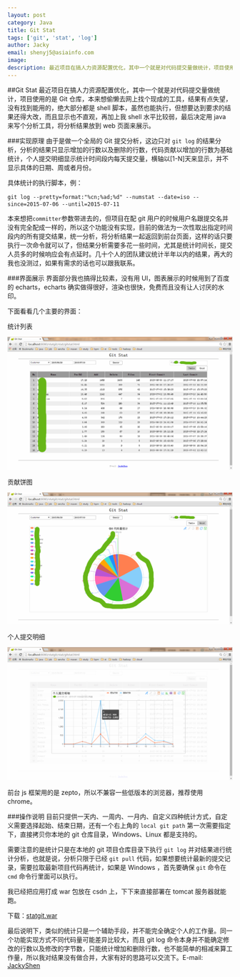 ```yaml
---
layout: post
category: Java
title: Git Stat
tags: ['git', 'stat', 'log']
author: Jacky
email: shenyj5@asiainfo.com
image:
description: 最近项目在搞人力资源配置优化，其中一个就是对代码提交量做统计，项目使用的是 Git 仓库，本来想偷懒去网上找个现成的工具，结果有点失望，没有找到能用的，绝大部分都是 shell 脚本，虽然也能执行，但想要达到要求的结果还得大改，而且显示也不直观，再加上我 shell 水平比较弱，最后决定用 java 来写个分析工具，将分析结果放到 web 页面来展示。
---
```

##Git Stat
最近项目在搞人力资源配置优化，其中一个就是对代码提交量做统计，项目使用的是 Git 仓库，本来想偷懒去网上找个现成的工具，结果有点失望，没有找到能用的，绝大部分都是 shell 脚本，虽然也能执行，但想要达到要求的结果还得大改，而且显示也不直观，再加上我 shell 水平比较弱，最后决定用 java 来写个分析工具，将分析结果放到 web 页面来展示。

###实现原理
由于是做一个全局的 Git 提交分析，这边只对 `git log` 的结果分析，分析的结果只显示增加的行数以及删除的行数，代码贡献以增加的行数为基础统计，个人提交明细显示统计时间段内每天提交量，横轴以[1-N]天来显示，并不显示具体的日期、周或者月份。

具体统计的执行脚本，例：

	git log --pretty=format:"%cn;%ad;%d" --numstat --date=iso --since=2015-07-06 --until=2015-07-11

本来想把`committer`参数带进去的，但项目在配 git 用户的时候用户名跟提交名并没有完全配成一样的，所以这个功能没有实现，目前的做法为一次性取出指定时间段内的所有提交结果，统一分析，将分析结果一起返回到前台页面，这样的话只要执行一次命令就可以了，但结果分析需要多花一些时间，尤其是统计时间长，提交人员多的时候响应会有点延时。几十个人的团队建议统计半年以内的结果，再大的我也没测过，如果有需求的话也可以跟我联系。

###界面展示
界面部分我也搞得比较素，没有用 UI，图表展示的时候用到了百度的 echarts，echarts 确实做得很好，渲染也很快，免费而且没有让人讨厌的水印。

下面看看几个主要的界面：

统计列表

![统计列表](/images/git-stat-1.png)

贡献饼图

![统计饼图](/images/git-stat-2.png)

个人提交明细

![个人提交明细](/images/git-stat-3.png)

前台 js 框架用的是 zepto，所以不兼容一些低版本的浏览器，推荐使用 chrome。

###操作说明
目前只提供一天内、一周内、一月内、自定义四种统计方式，自定义需要选择起始、结束日期，还有一个右上角的 `local git path` 第一次需要指定下，直接拷贝你本地的 git 仓库目录，Windows、Linux 都是支持的。

需要注意的是统计只是在本地的 git 项目仓库目录下执行 `git log` 并对结果进行统计分析，也就是说，分析只限于已经 `git pull` 代码，如果想要统计最新的提交记录，需要拉取最新项目代码再统计，如果是 Windows ，首先要确保 `git` 命令在 `cmd` 命令行里面可以执行。

我已经把应用打成 war 包放在 csdn 上，下下来直接部署在 tomcat 服务器就能跑。

下载：<a href="http://download.csdn.net/download/yajunshen/8899423">statgit.war</a>

最后说明下，类似的统计只是一个辅助手段，并不能完全确定个人的工作量。同一个功能实现方式不同代码量可能差异比较大，而且 git log 命令本身并不能确定修改的行数以及修改的字节数，只能统计增加和删除行数，也不能简单的相减来算工作量，所以我对结果没有做合并，大家有好的思路可以交流下。E-mail: <a href="mailto:jhkgogpl@163.com">JackyShen</a>
